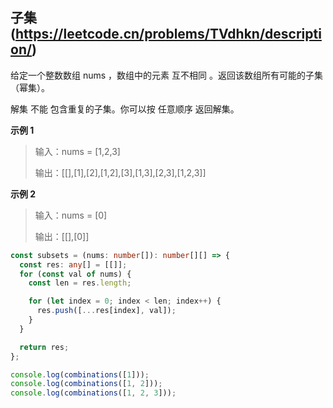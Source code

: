 ## 子集(https://leetcode.cn/problems/TVdhkn/description/)

给定一个整数数组 nums ，数组中的元素 互不相同 。返回该数组所有可能的子集（幂集）。

解集 不能 包含重复的子集。你可以按 任意顺序 返回解集。

**示例 1**

> 输入：nums = [1,2,3]
>
> 输出：[[],[1],[2],[1,2],[3],[1,3],[2,3],[1,2,3]]

**示例 2**

> 输入：nums = [0]
>
> 输出：[[],[0]]

```typescript
const subsets = (nums: number[]): number[][] => {
  const res: any[] = [[]];
  for (const val of nums) {
    const len = res.length;

    for (let index = 0; index < len; index++) {
      res.push([...res[index], val]);
    }
  }

  return res;
};

console.log(combinations([1]));
console.log(combinations([1, 2]));
console.log(combinations([1, 2, 3]));
```
